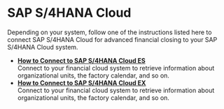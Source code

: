 <!-- loio60448a78a0bf4414a0d7e431d3e1366e -->

# SAP S/4HANA Cloud

Depending on your system, follow one of the instructions listed here to connect SAP S/4HANA Cloud for advanced financial closing to your SAP S/4HANA Cloud system.

-   **[How to Connect to SAP S/4HANA Cloud ES](How_to_Connect_to_SAP_S4HANA_Cloud_ES_d45dd6b.md "Connect to your financial cloud system to retrieve information about organizational
		units, the factory calendar, and so on.")**  
Connect to your financial cloud system to retrieve information about organizational units, the factory calendar, and so on.
-   **[How to Connect to SAP S/4HANA Cloud EX](How_to_Connect_to_SAP_S4HANA_Cloud_EX_526613a.md "Connect to your financial cloud system to retrieve information about organizational units, the factory calendar, and so on.")**  
Connect to your financial cloud system to retrieve information about organizational units, the factory calendar, and so on.

